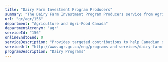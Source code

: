 ```yaml
---
title: "Dairy Farm Investment Program Producers"
summary: "The Dairy Farm Investment Program Producers service from Agriculture and Agri-Food Canada is not available end-to-end online, according to the GC Service Inventory."
url: "gc/agr/156"
department: "Agriculture and Agri-Food Canada"
departmentAcronym: "agr"
serviceId: "156"
onlineEndtoEnd: 0
serviceDescription: "Provides targeted contributions to help Canadian dairy farmers update farm technologies and systems and improve productivity through upgrades to their equipment"
serviceUrl: "http://www.agr.gc.ca/eng/programs-and-services/dairy-farm-investment-program/?id=1491935919994"
programDescription: "Dairy Programs"
---
```

